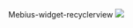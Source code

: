 Mebius-widget-recyclerview
[![](https://jitpack.io/v/same4869/MebiusWidget.svg)](https://jitpack.io/#same4869/MebiusWidget)
